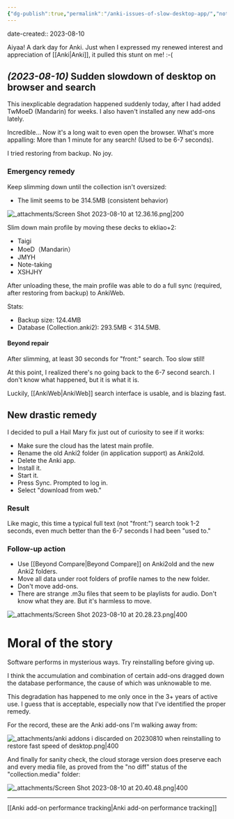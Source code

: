 ```yaml
---
{"dg-publish":true,"permalink":"/anki-issues-of-slow-desktop-app/","noteIcon":"2"}
---
```


date-created:: 2023-08-10

Aiyaa! A dark day for Anki. Just when I expressed my renewed interest and appreciation of [[Anki\|Anki]], it pulled this stunt on me! :-(

## *(2023-08-10)* Sudden slowdown of desktop on browser and search

This inexplicable degradation happened suddenly today, after I had added TwMoeD (Mandarin) for weeks. I also haven't installed any new add-ons lately.

Incredible... Now it's a long wait to even open the browser. What's more appalling: More than 1 minute for any search! (Used to be 6-7 seconds).

I tried restoring from backup. No joy.
### Emergency remedy

Keep slimming down until the collection isn't oversized:
- The limit seems to be 314.5MB (consistent behavior)

![_attachments/Screen Shot 2023-08-10 at 12.36.16.png|200](/img/user/_attachments/Screen%20Shot%202023-08-10%20at%2012.36.16.png)

Slim down main profile by moving these decks to ekliao+2:

- Taigi
- MoeD（Mandarin）
- JMYH
- Note-taking
- XSHJHY

After unloading these, the main profile was able to do a full sync (required, after restoring from backup) to AnkiWeb.

Stats:
- Backup size: 124.4MB
- Database (Collection.anki2): 293.5MB < 314.5MB.
#### Beyond repair

After slimming, at least 30 seconds for "front:" search. Too slow still!

At this point, I realized there's no going back to the 6-7 second search. I don't know what happened, but it is what it is.

Luckily, [[AnkiWeb\|AnkiWeb]] search interface is usable, and is blazing fast.

## New drastic remedy

I decided to pull a Hail Mary fix just out of curiosity to see if it works:

- Make sure the cloud has the latest main profile.
- Rename the old Anki2 folder (in application support) as Anki2old.
- Delete the Anki app.
- Install it.
- Start it.
- Press Sync. Prompted to log in.
- Select "download from web."
### Result

Like magic, this time a typical full text (not "front:") search took 1-2 seconds, even much better than the 6-7 seconds I had been "used to."

### Follow-up action

- Use [[Beyond Compare\|Beyond Compare]] on Anki2old and the new Anki2 folders.
- Move all data under root folders of profile names to the new folder.
- Don't move add-ons.
- There are strange .m3u files that seem to be playlists for audio. Don't know what they are. But it's harmless to move.

![_attachments/Screen Shot 2023-08-10 at 20.28.23.png|400](/img/user/_attachments/Screen%20Shot%202023-08-10%20at%2020.28.23.png)
# Moral of the story

Software performs in mysterious ways. Try reinstalling before giving up.

I think the accumulation and combination of certain add-ons dragged down the database performance, the cause of which was unknowable to me.

This degradation has happened to me only once in the 3+ years of active use. I guess that is acceptable, especially now that I've identified the proper remedy.

For the record, these are the Anki add-ons I'm walking away from:

![_attachments/anki addons i discarded on 20230810 when reinstalling to restore fast speed of desktop.png|400](/img/user/_attachments/anki%20addons%20i%20discarded%20on%2020230810%20when%20reinstalling%20to%20restore%20fast%20speed%20of%20desktop.png)

And finally for sanity check, the cloud storage version does preserve each and every media file, as proved from the "no diff" status of the "collection.media" folder:

![_attachments/Screen Shot 2023-08-10 at 20.40.48.png|400](/img/user/_attachments/Screen%20Shot%202023-08-10%20at%2020.40.48.png)

---

[[Anki add-on performance tracking\|Anki add-on performance tracking]]